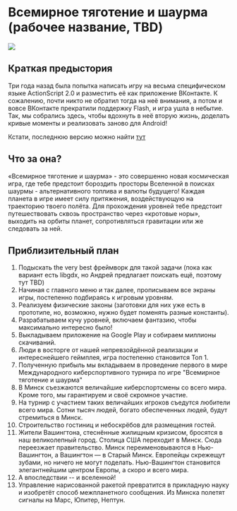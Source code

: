 # Всемирное тяготение и шаурма (рабочее название, TBD)

![](https://sun9-62.userapi.com/c638218/v638218070/418de/ZOBQ2f7dzmA.jpg)

## Краткая предыстория

Три года назад была попытка написать игру на весьма специфическом языке ActionScript 2.0 и разместить её как приложение ВКонтакте. К сожалению, почти никто не обратил тогда на неё внимания, а потом и вовсе ВКонтакте прекратили поддержку Flash, и игра ушла в небытие. Так, мы собрались здесь, чтобы вдохнуть в неё вторую жизнь, доделать кривые моменты и реализовать заново для Android!

Кстати, последнюю версию можно найти [тут](https://yadi.sk/d/VxMuGKmkwqCVVg)

## Что за она?

«Всемирное тяготение и шаурма» - это совершенно новая космическая игра, где тебе предстоит бороздить просторы Вселенной в поисках шаурмы - альтернативного топлива и валюты будущего! Каждая планета в игре имеет силу притяжения, воздействующую на траекторию твоего полёта. Для прохождения уровней тебе предстоит путешествовать сквозь пространство через «кротовые норы», выходить на орбиты планет, сопротивляться гравитации или же следовать за ней.

## Приблизительный план 

1) Подыскать the very best фреймворк для такой задачи (пока как вариант есть libgdx, но Андрей предлагает поискать ещё, поэтому тут TBD)
2) Начиная с главного меню и так далее, прописываем все экраны игры, постепенно подбираясь к игровым уровням.
3) Реализуем физические законы (заготовки для них уже есть в прототипе, но, возможно, нужно будет поменять разные константы).
4) Разрабатываем кучу уровней, включаем фантазию, чтобы максимально интересно было!
5) Выкладываем приложение на Google Play и собираем миллионы скачиваний.
6) Люди в восторге от нашей непревзойдённой реализации и интереснейшего геймплея, игра постепенно становится Топ 1.
7) Полученную прибыль мы вкладываем в проведение первого в мире Международного киберспортивного турнира по игре "Всемирное тяготение и шаурма"
8) В Минск съезжаются величайшие киберспортсмены со всего мира. Кроме того, мы гарантируем и своё скромное участие.
9) На турнир с участием таких величайших игроков съедутся любители всего мира. Сотни тысяч людей, богато обеспеченных людей, будут стремиться в Минск.
10) Строительство гостиниц и небоскрёбов для размещения гостей.
11) Жители Вашингтона, стеснённые жилищным кризисом, бросятся в наш великолепный город. Столица США переходит в Минск. Сюда переезжает правительство. Минск переименовываются в Нью-Вашингтон, а Вашингтон — в Старый Минск. Европейцы скрежещут зубами, но ничего не могут поделать. Нью-Вашингтон становится элегантнейшим центром Европы, а скоро и всего мира.
12) А впоследствии -- и вселенной!
13) Управление нарисованной ракетой превратится в прикладную науку и изобретёт способ межпланетного сообщения. Из Минска полетят сигналы на Марс, Юпитер, Нептун.


